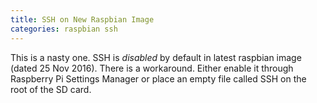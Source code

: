 ```yaml
---
title: SSH on New Raspbian Image
categories: raspbian ssh
---
```

This is a nasty one. SSH is *disabled* by default in latest raspbian image (dated 25 Nov 2016).
There is a workaround. Either enable it through Raspberry Pi Settings Manager or place an empty file called SSH on the root of the SD card.

